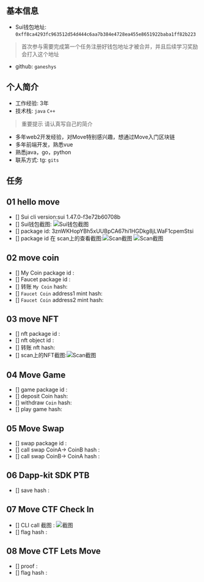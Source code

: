 ## 基本信息
- Sui钱包地址: `0xff8ca4293fc963512d54d444c6aa7b384e4728ea455e8651922baba1ff82b223`
> 首次参与需要完成第一个任务注册好钱包地址才被合并，并且后续学习奖励会打入这个地址
- github: `ganeshys`

## 个人简介
- 工作经验: 3年
- 技术栈: `java` `C++`
> 重要提示 请认真写自己的简介
- 多年web2开发经验，对Move特别感兴趣，想通过Move入门区块链
- 多年前端开发，熟悉vue
- 熟悉java，go，python
- 联系方式: tg: `gits` 

## 任务

##   01 hello move  
- [] Sui cli version:sui 1.47.0-f3e72b60708b
- [] Sui钱包截图: ![Sui钱包截图](./images/sui.png)
- [] package id: 3znWKHopYBh5xUUBpCA67hi1HGDkg8jLWaF1cpemStsi
- [] package id 在 scan上的查看截图:![Scan截图](./images/img.png) ![Scan截图](./images/img_1.png)

##   02 move coin
- [] My Coin package id : 
- [] Faucet package id : 
- [] 转账 `My Coin` hash:
- [] `Faucet Coin` address1 mint hash:
- [] `Faucet Coin` address2 mint hash:

##   03 move NFT
- [] nft package id :
- [] nft object id : 
- [] 转账 nft  hash:
- [] scan上的NFT截图:![Scan截图](./images/你的图片地址)

##   04 Move Game
- [] game package id :
- [] deposit Coin hash:
- [] withdraw `Coin` hash:
- [] play game hash:

##   05 Move Swap
- [] swap package id :
- [] call swap CoinA-> CoinB  hash :
- [] call swap CoinB-> CoinA  hash :

##   06 Dapp-kit SDK PTB
- [] save hash :

##   07 Move CTF Check In
- [] CLI call 截图 : ![截图](./images/你的图片地址)
- [] flag hash :

##   08 Move CTF Lets Move
- [] proof : 
- [] flag hash :

